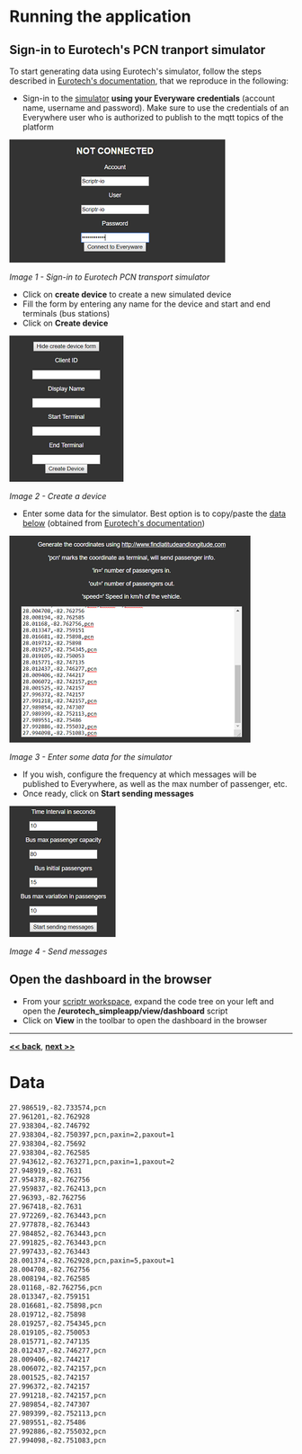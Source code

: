 # Running the application

## Sign-in to Eurotech's PCN tranport simulator

To start generating data using Eurotech's simulator, follow the steps described in [Eurotech's documentation](https://github.com/eurotech/pcn-trans-demo/blob/master/docs/web-pcn-sim.md), that we reproduce in the following:

- Sign-in to the [simulator](https://cs.eurotech.com/gps-pcn-simulator/) **using your Everyware credentials** (account name, username and password). Make sure to use the credentials of an Everywhere user who is authorized to publish to the mqtt topics of the platform

![Sign in to the simulator](./images/signin_to_simulator.png)

*Image 1 - Sign-in to Eurotech PCN transport simulator*

- Click on **create device** to create a new simulated device
- Fill the form by entering any name for the device and start and end terminals (bus stations) 
- Click on **Create device**

![Create new simulated device](./images/create_new_device_in_simulator.png)

*Image 2 - Create a device*

- Enter some data for the simulator. Best option is to copy/paste the [data below](https://github.com/scriptrdotio/eurotech_simpleapp/blob/master/documentation/running_the_application.md#data) (obtained from  [Eurotech's documentation](https://github.com/eurotech/pcn-trans-demo/blob/master/docs/web-pcn-sim.md))

![Enter simulator data](./images/simulator_data.png)

*Image 3 - Enter some data for the simulator*

- If you wish, configure the frequency at which messages will be published to Everywhere, as well as the max number of passenger, etc.
- Once ready, click on **Start sending messages**

![Publish messages](./images/send_data.png)

*Image 4 - Send messages*

## Open the dashboard in the browser

- From your [scriptr workspace](https://www.scriptr.io/workspace), expand the code tree on your left and open the **/eurotech_simpleapp/view/dashboard** script
- Click on **View** in the toolbar to open the dashboard in the browser

---
**[<< back](../README.md)**, **[next >>]()** 

# Data
```
27.986519,-82.733574,pcn
27.961201,-82.762928
27.938304,-82.746792
27.938304,-82.750397,pcn,paxin=2,paxout=1
27.938304,-82.75692
27.938304,-82.762585
27.943612,-82.763271,pcn,paxin=1,paxout=2
27.948919,-82.7631
27.954378,-82.762756
27.959837,-82.762413,pcn
27.96393,-82.762756
27.967418,-82.7631
27.972269,-82.763443,pcn
27.977878,-82.763443
27.984852,-82.763443,pcn
27.991825,-82.763443,pcn
27.997433,-82.763443
28.001374,-82.762928,pcn,paxin=5,paxout=1
28.004708,-82.762756
28.008194,-82.762585
28.01168,-82.762756,pcn
28.013347,-82.759151
28.016681,-82.75898,pcn
28.019712,-82.75898
28.019257,-82.754345,pcn
28.019105,-82.750053
28.015771,-82.747135
28.012437,-82.746277,pcn
28.009406,-82.744217
28.006072,-82.742157,pcn
28.001525,-82.742157
27.996372,-82.742157
27.991218,-82.742157,pcn
27.989854,-82.747307
27.989399,-82.752113,pcn
27.989551,-82.75486
27.992886,-82.755032,pcn
27.994098,-82.751083,pcn
```
